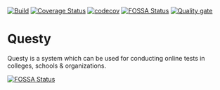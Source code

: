 [![Build](https://github.com/Promact/Questy/actions/workflows/build.yml/badge.svg)](https://github.com/Promact/Questy/actions/workflows/build.yml)
[![Coverage Status](https://coveralls.io/repos/github/Promact/Questy/badge.svg?branch=master)](https://coveralls.io/github/Promact/Questy?branch=master)
[![codecov](https://codecov.io/gh/Promact/Questy/branch/master/graph/badge.svg?token=tieqy9hQG6)](https://codecov.io/gh/Promact/Questy)
[![FOSSA Status](https://app.fossa.com/api/projects/git%2Bgithub.com%2FPromact%2FQuesty.svg?type=shield)](https://app.fossa.com/projects/git%2Bgithub.com%2FPromact%2FQuesty?ref=badge_shield)
[![Quality gate](https://sonarcloud.io/api/project_badges/quality_gate?project=Promact_Questy)](https://sonarcloud.io/dashboard?id=Promact_Questy)

# Questy
Questy is a system which can be used for conducting online tests in colleges, schools &amp; organizations.

[![FOSSA Status](https://app.fossa.com/api/projects/git%2Bgithub.com%2FPromact%2FQuesty.svg?type=large)](https://app.fossa.com/projects/git%2Bgithub.com%2FPromact%2FQuesty?ref=badge_large)